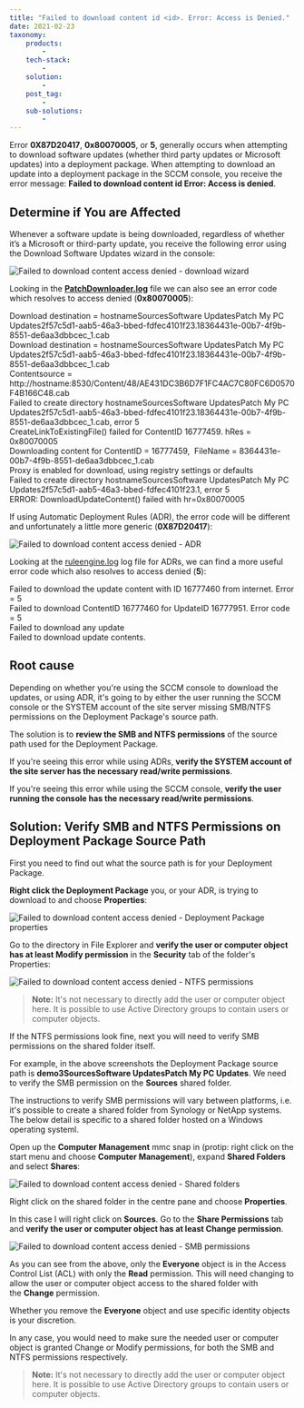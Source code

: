 ```yaml
---
title: "Failed to download content id <id>. Error: Access is Denied."
date: 2021-02-23
taxonomy:
    products:
        - 
    tech-stack:
        - 
    solution:
        - 
    post_tag:
        - 
    sub-solutions:
        - 
---
```


Error **0X87D20417**, **0x80070005**, or **5**, generally occurs when attempting to download software updates (whether third party updates or Microsoft updates) into a deployment package. When attempting to download an update into a deployment package in the SCCM console, you receive the error message: **Failed to download content id Error: Access is denied**.

## Determine if You are Affected

Whenever a software update is being downloaded, regardless of whether it’s a Microsoft or third-party update, you receive the following error using the Download Software Updates wizard in the console:

![Failed to download content access denied - download wizard](images/FailedToDownloadContentAccessDenied-1.png)

Looking in the **[PatchDownloader.log](https://patchmypc.com/collecting-log-files-for-patch-my-pc-support#deployment-package-download-logs)** file we can also see an error code which resolves to access denied (**0x80070005**):

Download destination = hostnameSourcesSoftware UpdatesPatch My PC Updates2f57c5d1-aab5-46a3-bbed-fdfec4101f23.18364431e-00b7-4f9b-8551-de6aa3dbbcec\_1.cab  
Download destination = hostnameSourcesSoftware UpdatesPatch My PC Updates2f57c5d1-aab5-46a3-bbed-fdfec4101f23.18364431e-00b7-4f9b-8551-de6aa3dbbcec\_1.cab  
Contentsource = http://hostname:8530/Content/48/AE431DC3B6D7F1FC4AC7C80FC6D0570F4B166C48.cab  
Failed to create directory hostnameSourcesSoftware UpdatesPatch My PC Updates2f57c5d1-aab5-46a3-bbed-fdfec4101f23.18364431e-00b7-4f9b-8551-de6aa3dbbcec\_1.cab, error 5  
CreateLinkToExistingFile() failed for ContentID 16777459. hRes = 0x80070005  
Downloading content for ContentID = 16777459,  FileName = 8364431e-00b7-4f9b-8551-de6aa3dbbcec\_1.cab  
Proxy is enabled for download, using registry settings or defaults  
Failed to create directory hostnameSourcesSoftware UpdatesPatch My PC Updates2f57c5d1-aab5-46a3-bbed-fdfec4101f23.1, error 5  
ERROR: DownloadUpdateContent() failed with hr=0x80070005

If using Automatic Deployment Rules (ADR), the error code will be different and unfortunately a little more generic (**0X87D20417**):

![Failed to download content access denied - ADR](images/FailedToDownloadContentAccessDenied-3.png)

Looking at the [ruleengine.log](https://patchmypc.com/collecting-log-files-for-patch-my-pc-support#automatic-deployment-rules-logs) log file for ADRs, we can find a more useful error code which also resolves to access denied (**5**):

Failed to download the update content with ID 16777460 from internet. Error = 5  
Failed to download ContentID 16777460 for UpdateID 16777951. Error code = 5  
Failed to download any update  
Failed to download update contents.

## Root cause

Depending on whether you're using the SCCM console to download the updates, or using ADR, it's going to by either the user running the SCCM console or the SYSTEM account of the site server missing SMB/NTFS permissions on the Deployment Package's source path.

The solution is to **review the SMB and NTFS permissions** of the source path used for the Deployment Package.

If you're seeing this error while using ADRs, **verify the SYSTEM account of the site server has the necessary read/write permissions**.

If you're seeing this error while using the SCCM console, **verify the user running the console has the necessary read/write permissions**.

## Solution: Verify SMB and NTFS Permissions on Deployment Package Source Path

First you need to find out what the source path is for your Deployment Package.

**Right click the Deployment Package** you, or your ADR, is trying to download to and choose **Properties**:

![Failed to download content access denied - Deployment Package properties](images/FailedToDownloadContentAccessDenied-5.png)

Go to the directory in File Explorer and **verify the user or computer object has at least Modify permission** in the **Security** tab of the folder's Properties:

![Failed to download content access denied - NTFS permissions](images/FailedToDownloadContentAccessDenied-6.png)

> **Note:** It's not necessary to directly add the user or computer object here. It is possible to use Active Directory groups to contain users or computer objects.

If the NTFS permissions look fine, next you will need to verify SMB permissions on the shared folder itself.

For example, in the above screenshots the Deployment Package source path is **demo3SourcesSoftware UpdatesPatch My PC Updates**. We need to verify the SMB permission on the **Sources** shared folder.

The instructions to verify SMB permissions will vary between platforms, i.e. it's possible to create a shared folder from Synology or NetApp systems. The below detail is specific to a shared folder hosted on a Windows operating systeml.

Open up the **Computer Management** mmc snap in (protip: right click on the start menu and choose **Computer Management**), expand **Shared Folders** and select **Shares**:

![Failed to download content access denied - Shared folders](images/FailedToDownloadContentAccessDenied-7.png)

Right click on the shared folder in the centre pane and choose **Properties**.

In this case I will right click on **Sources**. Go to the **Share Permissions** tab and **verify the user or computer object has at least Change permission**.

![Failed to download content access denied - SMB permissions](images/FailedToDownloadContentAccessDenied-8.png)

As you can see from the above, only the **Everyone** object is in the Access Control List (ACL) with only the **Read** permission. This will need changing to allow the user or computer object access to the shared folder with the **Change** permission.

Whether you remove the **Everyone** object and use specific identity objects is your discretion.

In any case, you would need to make sure the needed user or computer object is granted Change or Modify permissions, for both the SMB and NTFS permissions respectively.

> **Note:** It's not necessary to directly add the user or computer object here. It is possible to use Active Directory groups to contain users or computer objects.
